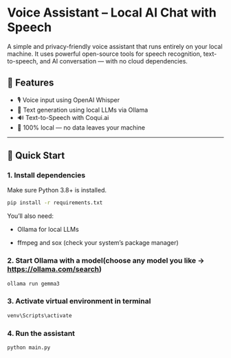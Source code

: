 # Voice Assistant – Local AI Chat with Speech
A simple and privacy-friendly voice assistant that runs entirely on your local machine. It uses powerful open-source tools for speech recognition, text-to-speech, and AI conversation — with no cloud dependencies.

## 🧩 Features

- 🎙️ Voice input using OpenAI Whisper
- 🧠 Text generation using local LLMs via Ollama
- 🔊 Text-to-Speech with Coqui.ai
- 🔐 100% local — no data leaves your machine

---

## 🚀 Quick Start

### 1. Install dependencies

Make sure Python 3.8+ is installed.

```bash
pip install -r requirements.txt
```
You’ll also need:

 - Ollama for local LLMs

 - ffmpeg and sox (check your system’s package manager)

### 2. Start Ollama with a model(choose any model you like -> https://ollama.com/search)

```bash
ollama run gemma3
```

### 3. Activate virtual environment in terminal

```bash
venv\Scripts\activate
```

### 4. Run the assistant

```bash
python main.py
```

